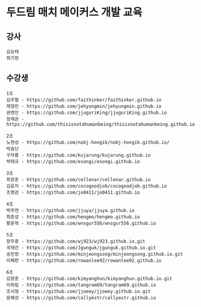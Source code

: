 ﻿# 두드림 매치 메이커스 개발 교육

## 강사

    김승태
    최기현

## 수강생

    1조
    김주협 - https://github.com/faithinker/faithinker.github.io
    제형민 - https://github.com/jehyungmin/jehyungmin.github.io
    권영인 - https://github.com/jjuguriKing/jjuguriKing.github.io        
    정재균 - https://github.com/thisisnotahumanbeing/thisisnotahumanbeing.github.io

    2조
    노현성 - https://github.com/nobj-hongik/nobj-hongik.github.io/
    박슬난
    구자룡 - https://github.com/kujarung/kujarung.github.io
    박태규 - https://github.com/esongi/esongi.github.io

    3조
    최장훈 - https://github.com/cellenar/cellenar.github.io
    김윤지 - https://github.com/cocogoodjob/cocogoodjob.github.io
    조영관 - https://github.com/jo0411/jo0411.github.io

    4조
    박주연 - https://github.com/jjuya/jjuya.github.io
    최준성 - https://github.com/hengmo/hengmo.github.io
    황준혁 - https://github.com/wnsgur556/wnsgur556.github.io

    5조
    장우종 - https://github.com/wj923/wj923.github.io.git
    국재건 - https://github.com/Jgunguk/jgunguk.github.io.git
    송민정 - https://github.com/minjeongsong/minjeongsong.github.io.git
    이혜련 - https://github.com/rowanlee92/rowanlee92.github.io

    6조
    김양훈 - https://github.com/kimyanghun/kimyanghun.github.io.git
    이하림 - https://github.com/tangram69/tangram69.github.io
    조서형 - https://github.com/jjoeey/jjoeey.github.io.git
    문예성 - https://github.com/callyestr/callyestr.github.io
